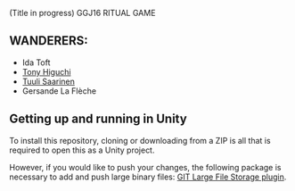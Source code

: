 (Title in progress) GGJ16 RITUAL GAME

## WANDERERS:

* Ida Toft
* [Tony Higuchi](http://github.com/tohigu)
* [Tuuli Saarinen](https://github.com/Celebsi)
* Gersande La Flèche

## Getting up and running in Unity 

To install this repository, cloning or downloading from a ZIP is all that is required to open this as a Unity project.

However, if you would like to push your changes, the following package is necessary to add and push large binary files: [GIT Large File Storage plugin](https://git-lfs.github.com/).
